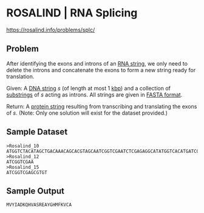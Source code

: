 # ROSALIND | RNA Splicing

https://rosalind.info/problems/splc/

Problem
-------

After identifying the exons and introns of an [RNA string](https://rosalind.info/glossary/rna-string/ "
A string constructed from the alphabet {A, C, G, U}."), we only need to delete the introns and concatenate the exons to form a new string ready for translation.

Given: A [DNA string](https://rosalind.info/glossary/dna-string/ "
A string constructed from the alphabet {A, C, G, T}.") $s$ (of length at most 1 [kbp](https://rosalind.info/glossary/kbp/ "
1 kbp = 1000 base pairs")) and a collection of [substrings](https://rosalind.info/glossary/substring/ "
A substring of a given string is a contiguous string of symbols found in the string.") of $s$ acting as introns. All strings are given in [FASTA format](https://rosalind.info/glossary/fasta-format/ "
A text format used for naming genetic strings in databases.").

Return: A [protein string](https://rosalind.info/glossary/protein-string/ "
A string composed of symbols taken from the English alphabet less B, J, O, U, X, and Z;
representing a peptide chain formed from amino acids.") resulting from transcribing and translating the exons of $s$. (Note: Only one solution will exist for the dataset provided.)

Sample Dataset
--------------
```
>Rosalind_10
ATGGTCTACATAGCTGACAAACAGCACGTAGCAATCGGTCGAATCTCGAGAGGCATATGGTCACATGATCGGTCGAGCGTGTTTCAAAGTTTGCGCCTAG
>Rosalind_12
ATCGGTCGAA
>Rosalind_15
ATCGGTCGAGCGTGT
```

Sample Output
--------------
```
MVYIADKQHVASREAYGHMFKVCA
```
